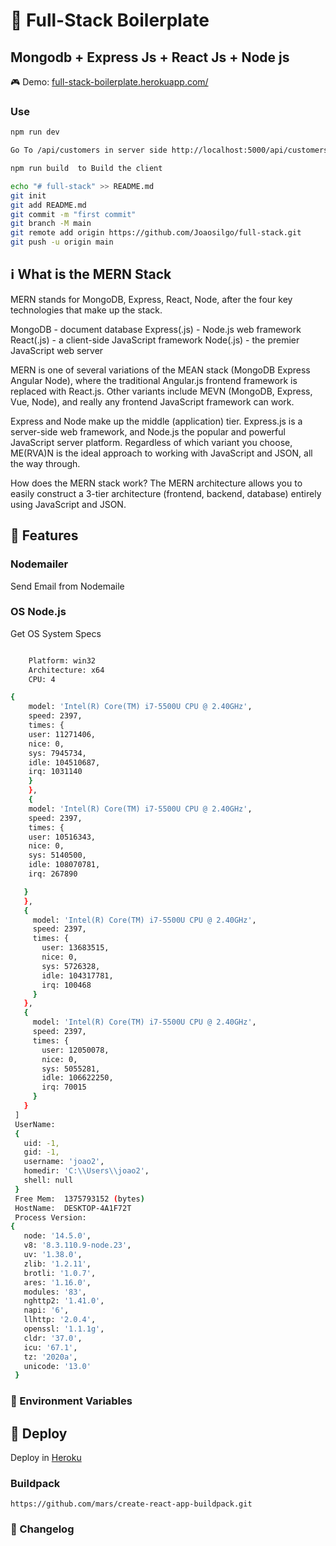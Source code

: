 # 🧱 Full-Stack Boilerplate

## Mongodb + Express Js + React Js + Node js

🎮 Demo: [full-stack-boilerplate.herokuapp.com/](full-stack-boilerplate.herokuapp.com/)

### Use

````bash
npm run dev

Go To /api/customers in server side http://localhost:5000/api/customers

npm run build  to Build the client
````

````bash
echo "# full-stack" >> README.md
git init
git add README.md
git commit -m "first commit"
git branch -M main
git remote add origin https://github.com/Joaosilgo/full-stack.git
git push -u origin main


````

## ℹ️ What is the MERN Stack

MERN stands for MongoDB, Express, React, Node, after the four key technologies that make up the stack.

MongoDB - document database
Express(.js) - Node.js web framework
React(.js) - a client-side JavaScript framework
Node(.js) - the premier JavaScript web server

MERN is one of several variations of the MEAN stack (MongoDB Express Angular Node), where the traditional Angular.js frontend framework is replaced with React.js. Other variants include MEVN (MongoDB, Express, Vue, Node), and really any frontend JavaScript framework can work.

Express and Node make up the middle (application) tier. Express.js is a server-side web framework, and Node.js the popular and powerful JavaScript server platform. Regardless of which variant you choose, ME(RVA)N is the ideal approach to working with JavaScript and JSON, all the way through.

How does the MERN stack work?
The MERN architecture allows you to easily construct a 3-tier architecture (frontend, backend, database) entirely using JavaScript and JSON.

## 🎯 Features

### Nodemailer

Send Email from Nodemaile

### OS Node.js

Get OS System Specs

````bash

    Platform: win32
    Architecture: x64
    CPU: 4

{
    model: 'Intel(R) Core(TM) i7-5500U CPU @ 2.40GHz',
    speed: 2397,
    times: {
    user: 11271406,
    nice: 0,
    sys: 7945734,
    idle: 104510687,
    irq: 1031140
    }
    },
    {
    model: 'Intel(R) Core(TM) i7-5500U CPU @ 2.40GHz',
    speed: 2397,
    times: {
    user: 10516343,
    nice: 0,
    sys: 5140500,
    idle: 108070781,
    irq: 267890

   }
   },
   {
     model: 'Intel(R) Core(TM) i7-5500U CPU @ 2.40GHz',
     speed: 2397,
     times: {
       user: 13683515,
       nice: 0,
       sys: 5726328,
       idle: 104317781,
       irq: 100468
     }
   },
   {
     model: 'Intel(R) Core(TM) i7-5500U CPU @ 2.40GHz',
     speed: 2397,
     times: {
       user: 12050078,
       nice: 0,
       sys: 5055281,
       idle: 106622250,
       irq: 70015
     }
   }
 ]
 UserName:
 {
   uid: -1,
   gid: -1,
   username: 'joao2',
   homedir: 'C:\\Users\\joao2',
   shell: null
 }
 Free Mem:  1375793152 (bytes)
 HostName:  DESKTOP-4A1F72T
 Process Version:
{
   node: '14.5.0',
   v8: '8.3.110.9-node.23',
   uv: '1.38.0',
   zlib: '1.2.11',
   brotli: '1.0.7',
   ares: '1.16.0',
   modules: '83',
   nghttp2: '1.41.0',
   napi: '6',
   llhttp: '2.0.4',
   openssl: '1.1.1g',
   cldr: '37.0',
   icu: '67.1',
   tz: '2020a',
   unicode: '13.0'
 }
````

### 📍 Environment Variables

## 🚀 Deploy

Deploy in [Heroku](full-stack-boilerplate.herokuapp.com/)

### Buildpack

````link
https://github.com/mars/create-react-app-buildpack.git
````

### 📜 Changelog
